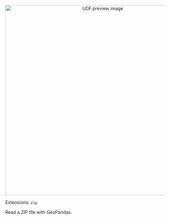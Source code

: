 <!--fused:preview-->
<p align="center"><img src="https://fused-magic.s3.us-west-2.amazonaws.com/thumbnails/udf_cards/gpd_zip.png" width="600" alt="UDF preview image"></p>

<!--fused:filePreview-->
Extensions: `zip`

<!--fused:readme-->
Read a ZIP file with GeoPandas.
